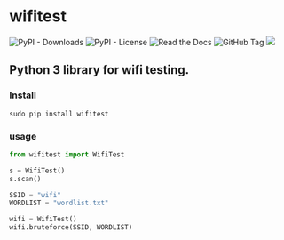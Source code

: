 # wifitest

![PyPI - Downloads](https://img.shields.io/pypi/dm/wifitest)
![PyPI - License](https://img.shields.io/pypi/l/wifitest)
![Read the Docs](https://img.shields.io/readthedocs/wifitest)
![GitHub Tag](https://img.shields.io/github/v/tag/JuanBindez/wifitest?include_prereleases)
<a href="https://pypi.org/project/wifitest/"><img src="https://img.shields.io/pypi/v/wifitest" /></a>

## Python 3 library for wifi testing.

### Install

    sudo pip install wifitest


### usage

```python
from wifitest import WifiTest
```

```python
s = WifiTest()
s.scan()
```

```python
SSID = "wifi"
WORDLIST = "wordlist.txt"

wifi = WifiTest()
wifi.bruteforce(SSID, WORDLIST)

```
